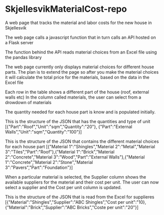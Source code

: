 # SkjellesvikMaterialCost-repo
A web page that tracks the material and labor costs for the new house in Skjellesvik

The web page calls a javascript function that in turn calls an API hosted on a Flask server

The function behind the API reads material choices from an Excel file using the pandas library

The web page currently only displays material choices for different house parts.
The plan is to extend the page so after you make the material choices it will calculate the total price for the materials, based on the data in the Excel file

Each row in the table shows a different part of the house (roof, external walls etc)
In the column called materials, the user can select from a drowdown of materials

The quantity needed for each house part is know and is populated initially. 

This is the structure of the JSON that has the quantities and type of unit
[{"Part":"Roof","Unit":"sqm","Quantity":"20"},
{"Part":"External Walls","Unit":"sqm","Quantity":"100"}]

This is the structure of the JSON that contains the different material choices for each house part
[{"Material 1":"Shingles","Material 2":"Metal","Material 3":"Tiles","Part":"Roof"},{"Material 1":"Brick","Material 2":"Concrete","Material 3":"Wood","Part":"External Walls"},{"Material 1":"Concrete","Material 2":"Stone","Material 3":"Pavers","Part":"Foundation"}]

When a particular material is selected, the Supplier column shows the available suppliers for the material and their cost per unit. The user can now select a supplier and the Cost per unit column is updated. 

This is the structure of the JSON that is read from the Excel for supplieres
[{"Material":"Shingles","Supplier":"ABC Shingles","Cost per unit":"10},
{"Material":"Brick","Supplier":"ABC Bricks","Coste per unit":"20"}]

